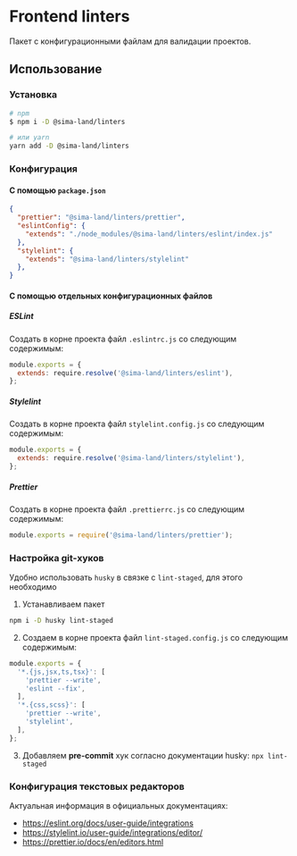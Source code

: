 # Frontend linters

Пакет с конфигурационными файлам для валидации проектов.

## Использование

### Установка

```bash
# npm
$ npm i -D @sima-land/linters

# или yarn
yarn add -D @sima-land/linters
```

### Конфигурация

#### С помощью `package.json`

```json
{
  "prettier": "@sima-land/linters/prettier",
  "eslintConfig": {
    "extends": "./node_modules/@sima-land/linters/eslint/index.js"
  },
  "stylelint": {
    "extends": "@sima-land/linters/stylelint"
  },
}
```

#### С помощью отдельных конфигурационных файлов

##### ESLint

Создать в корне проекта файл `.eslintrc.js` со следующим содержимым:

```js
module.exports = {
  extends: require.resolve('@sima-land/linters/eslint'),
};
```

##### Stylelint

Создать в корне проекта файл `stylelint.config.js` со следующим содержимым:

```js
module.exports = {
  extends: require.resolve('@sima-land/linters/stylelint'),
};
```

##### Prettier

Создать в корне проекта файл `.prettierrc.js` со следующим содержимым:

```js
module.exports = require('@sima-land/linters/prettier');
```

### Настройка git-хуков

Удобно использовать `husky` в связке с `lint-staged`, для этого необходимо

1. Устанавливаем пакет

```bash
npm i -D husky lint-staged
```

2. Создаем в корне проекта файл `lint-staged.config.js` со следующим содержимым:

```js
module.exports = {
  '*.{js,jsx,ts,tsx}': [
    'prettier --write',
    'eslint --fix',
  ],
  '*.{css,scss}': [
    'prettier --write',
    'stylelint',
  ],
};
```

3. Добавляем **pre-commit** хук согласно документации husky: `npx lint-staged`

### Конфигурация текстовых редакторов

Актуальная информация в официальных документациях:

- https://eslint.org/docs/user-guide/integrations
- https://stylelint.io/user-guide/integrations/editor/
- https://prettier.io/docs/en/editors.html
